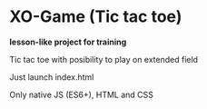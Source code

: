 # XO-Game (Tic tac toe)

**lesson-like project for training**

Tic tac toe with posibility to play on extended field

Just launch index.html

Only native JS (ES6+), HTML and CSS